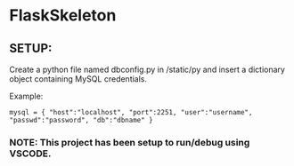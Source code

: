 # FlaskSkeleton

## SETUP:
Create a python file named dbconfig.py in /static/py and insert a dictionary object containing MySQL credentials.

Example:

`mysql = {
    "host":"localhost",
    "port":2251,
    "user":"username",
    "passwd":"password",
    "db":"dbname"
}`

### NOTE: This project has been setup to run/debug using VSCODE.
